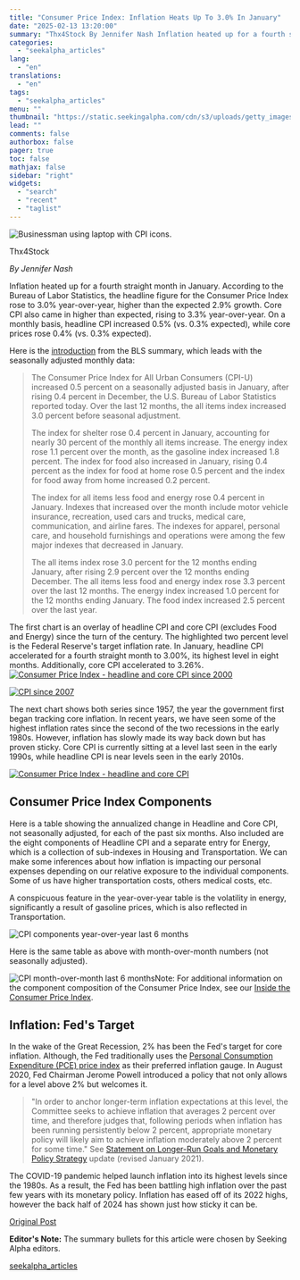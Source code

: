 ```yaml
---
title: "Consumer Price Index: Inflation Heats Up To 3.0% In January"
date: "2025-02-13 13:20:00"
summary: "Thx4Stock By Jennifer Nash Inflation heated up for a fourth straight month in January. According to the Bureau of Labor Statistics, the headline figure for the Consumer Price Index rose to 3.0% year-over-year, higher than the expected 2.9% growth. Core CPI also came in higher than expected, rising to 3.3%..."
categories:
  - "seekalpha_articles"
lang:
  - "en"
translations:
  - "en"
tags:
  - "seekalpha_articles"
menu: ""
thumbnail: "https://static.seekingalpha.com/cdn/s3/uploads/getty_images/1788615939/image_1788615939.jpg"
lead: ""
comments: false
authorbox: false
pager: true
toc: false
mathjax: false
sidebar: "right"
widgets:
  - "search"
  - "recent"
  - "taglist"
---
```


![Businessman using laptop with CPI icons.](https://static.seekingalpha.com/cdn/s3/uploads/getty_images/1788615939/image_1788615939.jpg?io=getty-c-w750)



Thx4Stock





*By Jennifer Nash* 

Inflation heated up for a fourth straight month in January. According to the Bureau of Labor Statistics, the headline figure for the Consumer Price Index rose to 3.0% year-over-year, higher than the expected 2.9% growth. Core CPI also came in higher than expected, rising to 3.3% year-over-year. On a monthly basis, headline CPI increased 0.5% (vs. 0.3% expected), while core prices rose 0.4% (vs. 0.3% expected).

Here is the [introduction](https://www.bls.gov/news.release/cpi.nr0.htm) from the BLS summary, which leads with the seasonally adjusted monthly data:

> The Consumer Price Index for All Urban Consumers (CPI-U) increased 0.5 percent on a seasonally adjusted basis in January, after rising 0.4 percent in December, the U.S. Bureau of Labor Statistics reported today. Over the last 12 months, the all items index increased 3.0 percent before seasonal adjustment.
> 
> The index for shelter rose 0.4 percent in January, accounting for nearly 30 percent of the monthly all items increase. The energy index rose 1.1 percent over the month, as the gasoline index increased 1.8 percent. The index for food also increased in January, rising 0.4 percent as the index for food at home rose 0.5 percent and the index for food away from home increased 0.2 percent.
> 
> The index for all items less food and energy rose 0.4 percent in January. Indexes that increased over the month include motor vehicle insurance, recreation, used cars and trucks, medical care, communication, and airline fares. The indexes for apparel, personal care, and household furnishings and operations were among the few major indexes that decreased in January.
> 
> The all items index rose 3.0 percent for the 12 months ending January, after rising 2.9 percent over the 12 months ending December. The all items less food and energy index rose 3.3 percent over the last 12 months. The energy index increased 1.0 percent for the 12 months ending January. The food index increased 2.5 percent over the last year.

The first chart is an overlay of headline CPI and core CPI (excludes Food and Energy) since the turn of the century. The highlighted two percent level is the Federal Reserve's target inflation rate. In January, headline CPI accelerated for a fourth straight month to 3.00%, its highest level in eight months. Additionally, core CPI accelerated to 3.26%.[![Consumer Price Index - headline and core CPI since 2000](https://static.seekingalpha.com/uploads/2025/2/13/saupload_66a7d57f77201eaa339805d57ab47694_thumb1.png)](https://static.seekingalpha.com/uploads/2025/2/13/saupload_66a7d57f77201eaa339805d57ab47694.png)

[![CPI since 2007](https://static.seekingalpha.com/uploads/2025/2/13/saupload_30696c54b03b853c2c25a4d1c9dfa983_thumb1.png)](https://static.seekingalpha.com/uploads/2025/2/13/saupload_30696c54b03b853c2c25a4d1c9dfa983.png)

The next chart shows both series since 1957, the year the government first began tracking core inflation. In recent years, we have seen some of the highest inflation rates since the second of the two recessions in the early 1980s. However, inflation has slowly made its way back down but has proven sticky. Core CPI is currently sitting at a level last seen in the early 1990s, while headline CPI is near levels seen in the early 2010s.

[![Consumer Price Index - headline and core CPI](https://static.seekingalpha.com/uploads/2025/2/13/saupload_dbbe054c9e6f29d4a6f844f9c368d795_thumb1.png)](https://static.seekingalpha.com/uploads/2025/2/13/saupload_dbbe054c9e6f29d4a6f844f9c368d795.png)

**Consumer Price Index Components**
-----------------------------------

Here is a table showing the annualized change in Headline and Core CPI, not seasonally adjusted, for each of the past six months. Also included are the eight components of Headline CPI and a separate entry for Energy, which is a collection of sub-indexes in Housing and Transportation. We can make some inferences about how inflation is impacting our personal expenses depending on our relative exposure to the individual components. Some of us have higher transportation costs, others medical costs, etc.

A conspicuous feature in the year-over-year table is the volatility in energy, significantly a result of gasoline prices, which is also reflected in Transportation.

![CPI components year-over-year last 6 months](https://static.seekingalpha.com/uploads/2025/2/13/saupload_224bae68be2ccc1a280c9fc729416bc1.png)

Here is the same table as above with month-over-month numbers (not seasonally adjusted).

![CPI month-over-month last 6 months](https://static.seekingalpha.com/uploads/2025/2/13/saupload_22b5ffdb989c7987c46ca494a61c95fa.png)Note: For additional information on the component composition of the Consumer Price Index, see our [Inside the Consumer Price Index](https://www.advisorperspectives.com/dshort/updates/CPI-Category-Overview.php).

**Inflation: Fed's Target**
---------------------------

In the wake of the Great Recession, 2% has been the Fed's target for core inflation. Although, the Fed traditionally uses the [Personal Consumption Expenditure (PCE) price index](https://seekingalpha.com/article/4754040-pce-inflation-rises-2-6-percent-december-expected) as their preferred inflation gauge. In August 2020, Fed Chairman Jerome Powell introduced a policy that not only allows for a level above 2% but welcomes it.

> "In order to anchor longer-term inflation expectations at this level, the Committee seeks to achieve inflation that averages 2 percent over time, and therefore judges that, following periods when inflation has been running persistently below 2 percent, appropriate monetary policy will likely aim to achieve inflation moderately above 2 percent for some time." See [Statement on Longer-Run Goals and Monetary Policy Strategy](https://www.federalreserve.gov/monetarypolicy/files/fomc_longerrungoals.pdf) update (revised January 2021).

The COVID-19 pandemic helped launch inflation into its highest levels since the 1980s. As a result, the Fed has been battling high inflation over the past few years with its monetary policy. Inflation has eased off of its 2022 highs, however the back half of 2024 has shown just how sticky it can be.

[Original Post](https://www.advisorperspectives.com/dshort/updates/2025/02/12/cpi-consumer-price-index-inflation-january-2025)

**Editor's Note:** The summary bullets for this article were chosen by Seeking Alpha editors.

[seekalpha_articles](https://seekingalpha.com/article/4757776-consumer-price-index-inflation-heats-up-3-percent-january)
